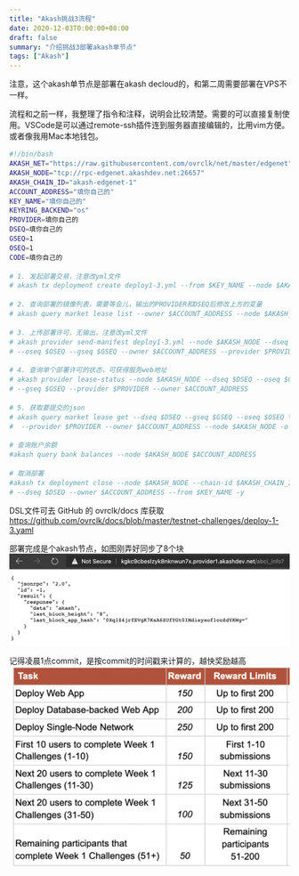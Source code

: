 ```yaml
---
title: "Akash挑战3流程"
date: 2020-12-03T0:00:00+08:00
draft: false
summary: "介绍挑战3部署akash单节点"
tags: ["Akash"]
---
```


注意，这个akash单节点是部署在akash decloud的，和第二周需要部署在VPS不一样。

流程和之前一样，我整理了指令和注释，说明会比较清楚。需要的可以直接复制使用。VSCode是可以通过remote-ssh插件连到服务器直接编辑的，比用vim方便。或者像我用Mac本地钱包。

```bash
#!/bin/bash
AKASH_NET="https://raw.githubusercontent.com/ovrclk/net/master/edgenet"
AKASH_NODE="tcp://rpc-edgenet.akashdev.net:26657"
AKASH_CHAIN_ID="akash-edgenet-1"
ACCOUNT_ADDRESS="填你自己的"
KEY_NAME="填你自己的"
KEYRING_BACKEND="os"
PROVIDER=填你自己的
DSEQ=填你自己的
GSEQ=1
OSEQ=1
CODE=填你自己的

# 1. 发起部署交易，注意改yml文件
# akash tx deployment create deploy1-3.yml --from $KEY_NAME --node $AKASH_NODE --chain-id $AKASH_CHAIN_ID -y

# 2. 查询部署的镜像列表，需要等会儿，输出的PROVIDER和DSEQ后修改上方的变量
# akash query market lease list --owner $ACCOUNT_ADDRESS --node $AKASH_NODE --state active

# 3. 上传部署许可，无输出，注意改yml文件
# akash provider send-manifest deploy1-3.yml --node $AKASH_NODE --dseq $DSEQ \
# --oseq $OSEQ --gseq $GSEQ --owner $ACCOUNT_ADDRESS --provider $PROVIDER

# 4. 查询单个部署许可的状态，可获得服务web地址
# akash provider lease-status --node $AKASH_NODE --dseq $DSEQ --oseq $OSEQ \
# --gseq $GSEQ --provider $PROVIDER --owner $ACCOUNT_ADDRESS

# 5. 获取要提交的json
# akash query market lease get --dseq $DSEQ --gseq $GSEQ --oseq $OSEQ \
#  --provider $PROVIDER --owner $ACCOUNT_ADDRESS --node $AKASH_NODE -o json > $CODE.json

# 查询账户余额
#akash query bank balances --node $AKASH_NODE $ACCOUNT_ADDRESS

# 取消部署
#akash tx deployment close --node $AKASH_NODE --chain-id $AKASH_CHAIN_ID \
# --dseq $DSEQ --owner $ACCOUNT_ADDRESS --from $KEY_NAME -y
```

DSL文件可去 GitHub 的 ovrclk/docs 库获取 https://github.com/ovrclk/docs/blob/master/testnet-challenges/deploy-1-3.yaml

部署完成是个akash节点，如图刚弄好同步了8个块
![](akash单节点.png)

记得凌晨1点commit，是按commit的时间戳来计算的，越快奖励越高
![](head.png)
